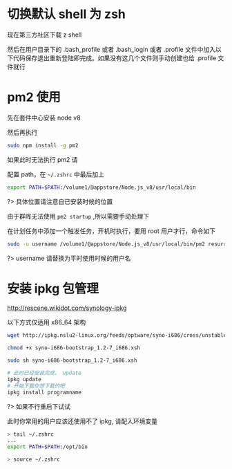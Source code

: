 # 切换默认 shell 为 zsh

现在第三方社区下载 z shell

然后在用户目录下的 .bash_profile 或者 .bash_login 或者 .profile 文件中加入以下代码保存退出重新登陆即完成。如果没有这几个文件则手动创建也给 .profile 文件就行

# pm2 使用

先在套件中心安装 node v8

然后再执行

``` bash
sudo npm install -g pm2
```

如果此时无法执行 pm2 请

配置 path，在 `~/.zshrc` 中最后加上

``` bash
export PATH=$PATH:/volume1/@appstore/Node.js_v8/usr/local/bin
```

?> 具体位置请注意自已安装时候的位置


由于群晖无法使用 `pm2 startup` ,所以需要手动处理下

在计划任务中添加一个触发任务，开机时执行，要用 root 用户才行，命令如下

``` bash
sudo -u username /volume1/@appstore/Node.js_v8/usr/local/bin/pm2 resurrect
```

?> username 请替换为平时使用时候的用户名

# 安装 ipkg 包管理

http://rescene.wikidot.com/synology-ipkg

以下方式仅适用 x86_64 架构

``` bash
wget http://ipkg.nslu2-linux.org/feeds/optware/syno-i686/cross/unstable/syno-i686-bootstrap_1.2-7_i686.xsh

chmod +x syno-i686-bootstrap_1.2-7_i686.xsh

sudo sh syno-i686-bootstrap_1.2-7_i686.xsh

# 此时已经安装完成， update
ipkg update
# 开始下载你想下载的吧
ipkg install programname
```

?> 如果不行重启下试试

此时你常用的用户应该还使用不了 ipkg, 请配入环境变量

``` bash
> tail ~/.zshrc
...
export PATH=$PATH:/opt/bin

> source ~/.zshrc
```